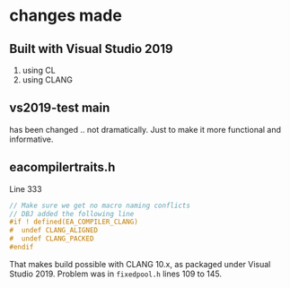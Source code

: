 
# changes made

## Built with Visual Studio 2019 

1. using CL
2. using CLANG

## vs2019-test main

has been changed .. not dramatically. Just to make it more functional and informative.

## eacompilertraits.h

Line 333

```cpp
// Make sure we get no macro naming conflicts
// DBJ added the following line
#if ! defined(EA_COMPILER_CLANG)
#  undef CLANG_ALIGNED 
#  undef CLANG_PACKED 
#endif
```

That makes build possible with CLANG 10.x, as packaged under Visual Studio 2019. Problem was in `fixedpool.h` lines 109 to 145.